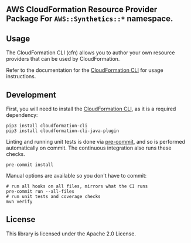 ## AWS CloudFormation Resource Provider Package For `AWS::Synthetics::*` namespace.

Usage
-----

The CloudFormation CLI (cfn) allows you to author your own resource providers that can be used by CloudFormation.

Refer to the documentation for the [CloudFormation CLI](https://github.com/aws-cloudformation/aws-cloudformation-rpdk) for usage instructions.


Development
-----------

First, you will need to install the [CloudFormation CLI](https://github.com/aws-cloudformation/aws-cloudformation-rpdk), as it is a required dependency:

```shell
pip3 install cloudformation-cli
pip3 install cloudformation-cli-java-plugin
```

Linting and running unit tests is done via [pre-commit](https://pre-commit.com/), and so is performed automatically on commit. The continuous integration also runs these checks.

```shell
pre-commit install
```

Manual options are available so you don't have to commit:

```shell
# run all hooks on all files, mirrors what the CI runs
pre-commit run --all-files
# run unit tests and coverage checks
mvn verify
```

License
-------

This library is licensed under the Apache 2.0 License.


